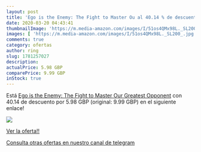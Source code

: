 ```yaml
---
layout: post
title: 'Ego is the Enemy: The Fight to Master Ou al 40.14 % de descuento'
date: 2020-03-20 04:43:41
thumbnailImage: 'https://m.media-amazon.com/images/I/51os4QMx98L._SL200_.jpg'
images: [ 'https://m.media-amazon.com/images/I/51os4QMx98L._SL200_.jpg' ]
comments: true
category: ofertas
author: ring
slug: 1781257027
description:
actualPrice: 5.98 GBP
comparePrice: 9.99 GBP
inStock: true
---
```


Está [Ego is the Enemy: The Fight to Master Our Greatest Opponent](https://www.amazon.com/dp/1781257027/?tag=redken08-20) con 40.14 de descuento por 5.98 GBP (original: 9.99 GBP) en el siguiente enlace!

[![](https://m.media-amazon.com/images/I/51os4QMx98L._SL200_.jpg)](https://www.amazon.com/dp/1781257027/?tag=redken08-20)

[Ver la oferta!!](https://www.amazon.com/dp/1781257027/?tag=redken08-20)

[Consulta otras ofertas en nuestro canal de telegram](https://t.me/s/ofertas25)
